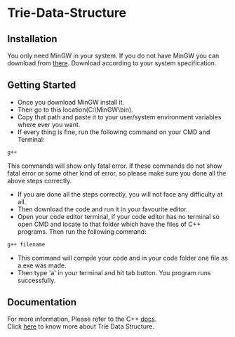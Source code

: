 # Trie-Data-Structure

## Installation
You only need MinGW in your system. If you do not have MinGW you can download from [there](https://sourceforge.net/projects/mingw/). Download according to your system specification.

## Getting Started
- Once you download MinGW install it.
- Then go to this location(C:\MinGW\bin).
- Copy that path and paste it to your user/system environment variables where ever you want.
- If every thing is fine, run the following command on your CMD and Terminal:
```sh
g++
```
This commands will show only fatal error. If these commands do not show fatal error or some other kind of error, so please make sure you done all the above steps correctly.
- If you are done all the steps correctly, you will not face any difficulty at all.
- Then download the code and run it in your favourite editor.
- Open your code editor terminal, if your code editor has no terminal so open CMD and locate to that folder which have the files of C++ programs. Then run the following command:
```sh
g++ filename
```
- This command will compile your code and in your code folder one file as a.exe was made.
- Then type 'a' in your terminal and hit tab button. You program runs successfully. 

## Documentation
For more information, Please refer to the C++ [docs](https://en.cppreference.com/w/).<br>
Click [here](https://www.geeksforgeeks.org/trie-insert-and-search/) to know more about Trie Data Structure.

